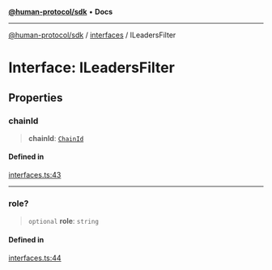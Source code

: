 [**@human-protocol/sdk**](../../README.md) • **Docs**

***

[@human-protocol/sdk](../../modules.md) / [interfaces](../README.md) / ILeadersFilter

# Interface: ILeadersFilter

## Properties

### chainId

> **chainId**: [`ChainId`](../../enums/enumerations/ChainId.md)

#### Defined in

[interfaces.ts:43](https://github.com/humanprotocol/human-protocol/blob/249f60968b0f092853c458545691a3700de501e6/packages/sdk/typescript/human-protocol-sdk/src/interfaces.ts#L43)

***

### role?

> `optional` **role**: `string`

#### Defined in

[interfaces.ts:44](https://github.com/humanprotocol/human-protocol/blob/249f60968b0f092853c458545691a3700de501e6/packages/sdk/typescript/human-protocol-sdk/src/interfaces.ts#L44)
